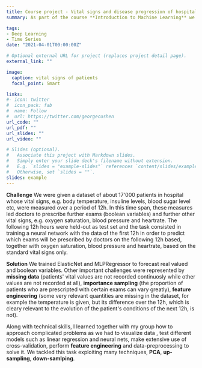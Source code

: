 ```yaml
---
title: Course project - Vital signs and disease progression of hospitalized patients
summary: As part of the course **Introduction to Machine Learning** we developed in a group of two a deep learning model to forecast vital signs and disease progression for hospitalized patients.

tags:
- Deep Learning
- Time Series
date: "2021-04-01T00:00:00Z"

# Optional external URL for project (replaces project detail page).
external_link: ""

image:
  caption: vital signs of patients
  focal_point: Smart

links:
#- icon: twitter
#  icon_pack: fab
#  name: Follow
#  url: https://twitter.com/georgecushen
url_code: ""
url_pdf: ""
url_slides: ""
url_video: ""

# Slides (optional).
#   Associate this project with Markdown slides.
#   Simply enter your slide deck's filename without extension.
#   E.g. `slides = "example-slides"` references `content/slides/example-slides.md`.
#   Otherwise, set `slides = ""`.
slides: example
---
```

**Challenge**
We were given a dataset of about 17'000 patients in hospital whose vital signs, e.g. body temperature, insuline levels, blood sugar level etc, were measured over a period of 12h. In this time span, these measures led doctors to prescribe further exams (boolean variables) and further other vital signs, e.g. oxygen saturation, blood pressure and heartrate. The following 12h hours were held-out as test set and the task consisted in training a neural network with the data of the first 12h in order to predict which exams will be prescribed by doctors on the following 12h based, together with oxygen saturation, blood pressure and heartrate, based on the standard vital signs only.

**Solution**
We trained ElasticNet and MLPRegressor to forecast real valued and boolean variables. Other important challenges were represented by **missing data** (patients' vital values are not recorded continuosly while other values are not recorded at all), **importance sampling** (the proportion of patients who are prescripted with certain exams can vary greatly), **feature engineering** (some very relevant quantities are missing in the dataset, for example the temperature is given, but its difference over the 12h, which is cleary relevant to the evolution of the patient's conditions of the next 12h, is not).

Along with technical skills, I learned together with my group how to approach complicated problems as we had to visualize data , test different models such as linear regression and neural nets, make extensive use of cross-validation, perform **feature engineering** and data-preprocessing to solve it. We tackled this task exploiting many techniques, **PCA**, **up-sampling**, **down-samlping**.
